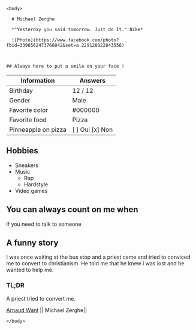 <!DOCTYPE html>
<html>
    <head>
        <meta charset="utf-8" />
        <title>Markdown to Html</title>
    </head>

    <body>
    
      # Michael Zerghe

      *"Yesterday you said tomorrow. Just do It." Nike*

      ![Photo](https://www.facebook.com/photo?fbid=3396562473766842&set=a.229128922843556)



    ## Always here to put a smile on your face !

| Information         | Answers                            |
| ------------------  | ---------------------------------- |
| Birthday            | 12 / 12                            |
| Gender              | Male                               |
| Favorite color      | #000000                            |
| Favorite food       | Pizza                              |
| Pinneapple on pizza | [ ] Oui   [x] Non                  |

## Hobbies
 
* Sneakers 
* Music
  * Rap
  * Hardstyle
* Video games

## You can always count on me when
 If you need to talk to someone

 ## A funny story
I was once waiting at the bus stop and a priest came and tried to conviced me to convert to christianism. He told me that he knew i was lost and he wanted to help me.
### TL;DR
A priest tried to convert me.


 [Arnaud Want](https://naudar79.github.io/Challenge-markdown/) || Michael Zerghe||

    </body>
</html>

